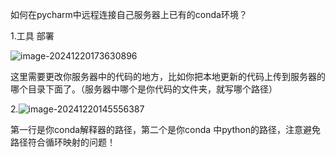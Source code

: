 如何在pycharm中远程连接自己服务器上已有的conda环境？

1.工具 部署

![image-20241220173630896](C:\Users\Tophanter\AppData\Roaming\Typora\typora-user-images\image-20241220173630896.png)

这里需要更改你服务器中的代码的地方，比如你把本地更新的代码上传到服务器的哪个目录下面了。（服务器中哪个是你代码的文件夹，就写哪个路径）

2.![image-20241220145556387](C:\Users\Tophanter\AppData\Roaming\Typora\typora-user-images\image-20241220145556387.png)

第一行是你conda解释器的路径，第二个是你conda 中python的路径，注意避免路径符合循环映射的问题！